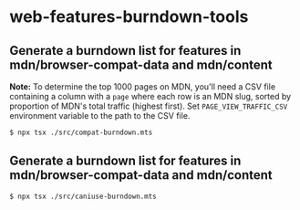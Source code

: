 # web-features-burndown-tools

## Generate a burndown list for features in mdn/browser-compat-data and mdn/content

**Note:** To determine the top 1000 pages on MDN, you'll need a CSV file containing a column with a `page` where each row is an MDN slug, sorted by proportion of MDN's total traffic (highest first).
Set `PAGE_VIEW_TRAFFIC_CSV` environment variable to the path to the CSV file.

```sh
$ npx tsx ./src/compat-burndown.mts
```

## Generate a burndown list for features in mdn/browser-compat-data and mdn/content

```sh
$ npx tsx ./src/caniuse-burndown.mts
```
